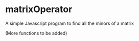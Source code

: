 # matrixOperator
A simple Javascript program to find all the minors of a matrix

(More functions to be added)
